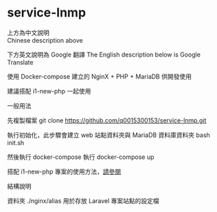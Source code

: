 service-lnmp
============

上方為中文說明  
Chinese description above

下方英文說明為 Google 翻譯
The English description below is Google Translate


使用 Docker-compose 建立的 NginX + PHP + MariaDB 供開發使用

建議搭配 i1-new-php 一起使用


一般用法

先複製檔案
	git clone https://github.com/q0015300153/service-lnmp.git

執行初始化，此步驟會建立 web 站點資料夾與 MariaDB 資料庫資料夾
	bash init.sh

然後執行 docker-compose 執行
	docker-compose up

搭配 i1-new-php 專案的使用方法，[請參閱](https://github.com/q0015300153/i1-new-php)


結構說明

資料夾 ./nginx/alias 用於存放 Laravel 專案站點的設定檔